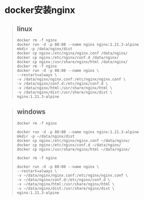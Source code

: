 # **docker安装nginx**



>## linux
>
>```
>docker rm -f nginx
>docker run -d -p 80:80 --name nginx nginx:1.21.3-alpine
>mkdir -p /data/nginx/dist
>docker cp nginx:/etc/nginx/nginx.conf /data/nginx/
>docker cp nginx:/etc/nginx/conf.d /data/nginx/
>docker cp nginx:/usr/share/nginx/html /data/nginx/
>docker rm -f nginx
>docker run -d -p 80:80 --name nginx \
> --restart=always \
> -v /data/nginx/nginx.conf:/etc/nginx/nginx.conf \
> -v /data/nginx/conf.d:/etc/nginx/conf.d \
> -v /data/nginx/html:/usr/share/nginx/html \
> -v /data/nginx/dist:/usr/share/nginx/dist \
> nginx:1.21.3-alpine
>```



>## windows
>
>```
>docker rm -f nginx
>
>docker run -d -p 80:80 --name nginx nginx:1.21.3-alpine
>mkdir -p ~/data/nginx/dist
>docker cp nginx:/etc/nginx/nginx.conf ~/data/nginx/
>docker cp nginx:/etc/nginx/conf.d ~/data/nginx/
>docker cp nginx:/usr/share/nginx/html ~/data/nginx/
>
>docker rm -f nginx
>
>docker run -d -p 80:80 --name nginx \
> --restart=always \
> -v ~/data/nginx/nginx.conf:/etc/nginx/nginx.conf \
> -v ~/data/nginx/conf.d:/etc/nginx/conf.d \
> -v ~/data/nginx/html:/usr/share/nginx/html \
> -v ~/data/nginx/dist:/usr/share/nginx/dist \
> nginx:1.21.3-alpine
>```